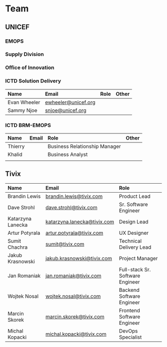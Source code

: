 # Team

## UNICEF

### EMOPS

### Supply Division

### Office of Innovation

### ICTD Solution Delivery

| Name | Email | Role | Other |
| :--- | :--- | :--- | :--- |
| Evan Wheeler | ewheeler@unicef.org |  |  |
| Sammy Njoe | snjoe@unicef.org |  |  |

### ICTD BRM-EMOPS

| Name | Email | Role | Other |
| :--- | :--- | :--- | :--- |
| Thierry |  | Business Relationship Manager |  |
| Khalid |  | Business Analyst |  |
|  |  |  |  |

## Tivix

| Name | Email | Role |
| :--- | :--- | :--- |
| Brandin Lewis | brandin.lewis@tivix.com | Product Lead |
| Dave Strohl | dave.strohl@tivix.com | Sr. Software Engineer |
| Katarzyna Lanecka | katarzyna.lanecka@tivix.com | Design Lead |
| Artur Potyrala | artur.potyrala@tivix.com | UX Designer |
| Sumit Chachra | sumit@tivix.com | Technical Delivery Lead |
| Jakub Krasnowski | jakub.krasnowski@tivix.com | Project Manager |
| Jan Romaniak | jan.romaniak@tivix.com | Full-stack Sr. Software Engineer |
| Wojtek Nosal | wojtek.nosal@tivix.com | Backend Software Engineer |
| Marcin Skorek | marcin.skorek@tivix.com | Frontend Software Engineer |
| Michal Kopacki | michal.kopacki@tivix.com | DevOps Specialist |



